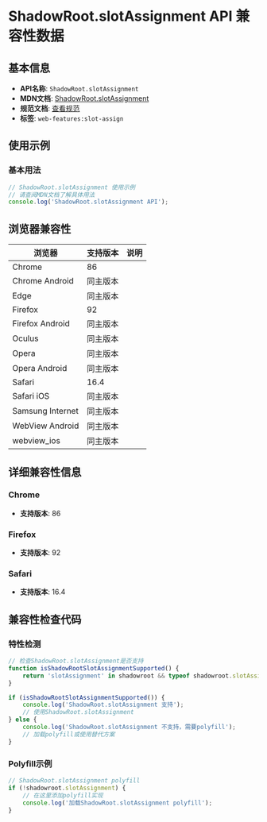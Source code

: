 # ShadowRoot.slotAssignment API 兼容性数据

## 基本信息

- **API名称**: `ShadowRoot.slotAssignment`
- **MDN文档**: [ShadowRoot.slotAssignment](https://developer.mozilla.org/docs/Web/API/ShadowRoot/slotAssignment)
- **规范文档**: [查看规范](https://dom.spec.whatwg.org/#dom-shadowroot-slotassignment)
- **标签**: `web-features:slot-assign`

## 使用示例

### 基本用法

```javascript
// ShadowRoot.slotAssignment 使用示例
// 请查阅MDN文档了解具体用法
console.log('ShadowRoot.slotAssignment API');
```

## 浏览器兼容性

| 浏览器 | 支持版本 | 说明 |
|--------|----------|------|
| Chrome | 86 |  |
| Chrome Android | 同主版本 |  |
| Edge | 同主版本 |  |
| Firefox | 92 |  |
| Firefox Android | 同主版本 |  |
| Oculus | 同主版本 |  |
| Opera | 同主版本 |  |
| Opera Android | 同主版本 |  |
| Safari | 16.4 |  |
| Safari iOS | 同主版本 |  |
| Samsung Internet | 同主版本 |  |
| WebView Android | 同主版本 |  |
| webview_ios | 同主版本 |  |

## 详细兼容性信息

### Chrome

- **支持版本**: 86

### Firefox

- **支持版本**: 92

### Safari

- **支持版本**: 16.4

## 兼容性检查代码

### 特性检测

```javascript
// 检查ShadowRoot.slotAssignment是否支持
function isShadowRootSlotAssignmentSupported() {
    return 'slotAssignment' in shadowroot && typeof shadowroot.slotAssignment === 'function';
}

if (isShadowRootSlotAssignmentSupported()) {
    console.log('ShadowRoot.slotAssignment 支持');
    // 使用ShadowRoot.slotAssignment
} else {
    console.log('ShadowRoot.slotAssignment 不支持，需要polyfill');
    // 加载polyfill或使用替代方案
}
```

### Polyfill示例

```javascript
// ShadowRoot.slotAssignment polyfill
if (!shadowroot.slotAssignment) {
    // 在这里添加polyfill实现
    console.log('加载ShadowRoot.slotAssignment polyfill');
}
```

